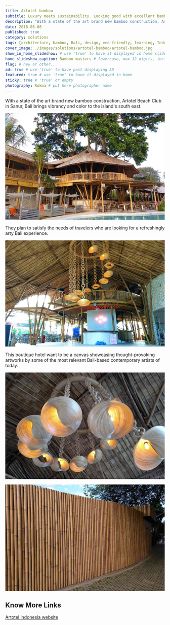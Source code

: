 ```yaml
---
title: Artotel bamboo
subtitle: Luxury meets sustainability. Looking good with excellent bamboo architecture in Sanur, Bali.
description: "With a state of the art brand new bamboo construction, Artotel Beach Club in Sanur, Bali brings vibrancy and color to the island's south east."
date: 2018-06-08
published: true
category: solutions
tags: [architecture, bamboo, Bali, design, eco-friendly, learning, Indonesia, sustainable-construction, wood]
cover_image: ./images/solutions/artotel-bamboo/artotel-bamboo.jpg
show_in_home_slideshow: # use 'true' to have it displayed in home slideshow
home_slideshow_caption: Bamboo masters # lowercase, max 12 digits, including spaces
flag: # new or other...
ad: true # use 'true' to have post displaying AD
featured: true # use 'true' to have it displayed in home
sticky: true # 'true' or empty
photography: Rokma # put here photographer name
---
```


With a state of the art brand new bamboo construction, Artotel Beach Club in Sanur, Bali brings vibrancy and color to the island's south east.

![Artotel, State of the art brand new bamboo construction](./images/solutions/artotel-bamboo/artotel-bamboo-02.jpg)


They plan to satisfy the needs of travelers who are looking for a refreshingly arty Bali experience.

![They plan to satisfy the needs of travelers who are looking for a refreshingly arty Bali experience.](./images/solutions/artotel-bamboo/artotel-bamboo-03.jpg)

This boutique hotel want to be a canvas showcasing thought-provoking artworks by some of the most relevant Bali-based contemporary artists of today.


![This boutique hotel want to be a canvas showcasing thought-provoking artworks](./images/solutions/artotel-bamboo/artotel-bamboo-04.jpg)


![Artotel Beach Club in Sanur, Bali](./images/solutions/artotel-bamboo/artotel-bamboo-05.jpg)



## Know More Links

[Artotel indonesia website](https://www.artotelindonesia.com)
